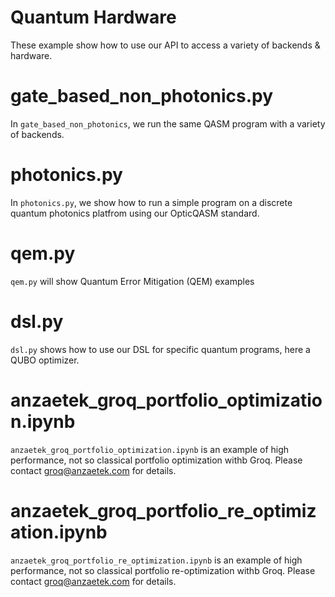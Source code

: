 # Quantum Hardware
These example show how to use our API to access a variety of backends & hardware.

# gate_based_non_photonics.py
In `gate_based_non_photonics`, we run the same QASM program with a variety of backends.

# photonics.py
In `photonics.py`, we show how to run a simple program on a discrete quantum photonics platfrom using our OpticQASM standard.

# qem.py
`qem.py` will show Quantum Error Mitigation (QEM) examples

# dsl.py
`dsl.py` shows how to use our DSL for specific quantum programs, here a QUBO optimizer.

# anzaetek_groq_portfolio_optimization.ipynb  
`anzaetek_groq_portfolio_optimization.ipynb` is an example of high performance, not so classical portfolio optimization withb Groq.
Please contact groq@anzaetek.com for details.

# anzaetek_groq_portfolio_re_optimization.ipynb
`anzaetek_groq_portfolio_re_optimization.ipynb` is an example of high performance, not so classical portfolio re-optimization withb Groq.
Please contact groq@anzaetek.com for details.
